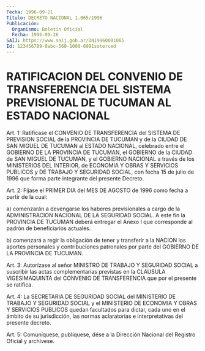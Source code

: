 ```yaml
---
Fecha: 1996-09-21
Título: DECRETO NACIONAL 1.065/1996
Publicación:
  Organismo: Boletín Oficial
  Fecha: 1996-09-26
SAIJ: https://www.saij.gob.ar/DN19960001065
Id: 123456789-0abc-560-1000-6991soterced
---
```

# RATIFICACION DEL CONVENIO DE TRANSFERENCIA DEL SISTEMA PREVISIONAL DE TUCUMAN AL ESTADO NACIONAL

<a id="1"></a>
Art. 1: Ratifícase el CONVENIO DE TRANSFERENCIA del SISTEMA DE PREVISION SOCIAL de la PROVINCIA DE TUCUMAN y  de  la CIUDAD DE SAN MIGUEL DE TUCUMAN al ESTADO NACIONAL, celebrado entre  el  GOBIERNO DE LA PROVINCIA DE TUCUMAN, el GOBIERNO de la CIUDAD de SAN  MIGUEL DE TUCUMAN, y el GOBIERNO NACIONAL a través de los MINISTERIOS  DEL INTERIOR,  de  ECONOMIA Y OBRAS Y SERVICIOS PUBLICOS y DE TRABAJO Y SEGURIDAD SOCIAL,  con  fecha  15  de julio de 1996 que forma parte integrante del presente Decreto.

<a id="2"></a>
Art. 2: Fíjase el PRIMER DIA del MES  DE AGOSTO de 1996 como fecha a partir de la cual:

a) comenzarán a devengarse los haberes previsionales  a cargo de la ADMINISTRACION  NACIONAL  DE  LA  SEGURIDAD SOCIAL. A este  fin  la PROVINCIA DE TUCUMAN deberá entregar  el Anexo I que corresponde al padrón de beneficiarios actuales.

b)  comenzará  a regir la obligación de tener  y  transferir  a  la NACION los aportes personales y contribuciones patronales por parte del GOBIERNO DE LA PROVINCIA DE TUCUMAN.

<a id="3"></a>
Art. 3: Autorízase al señor MINISTRO DE TRABAJO Y SEGURIDAD SOCIAL a suscribir las  actas  complementarias  previstas  en  la CLAUSULA VIGESIMAQUINTA del CONVENIO DE TRANSFERENCIA que por el presente se ratifica.

<a id="4"></a>
Art.  4:  La  SECRETARIA  DE  SEGURIDAD SOCIAL del MINISTERIO  DE TRABAJO Y SEGURIDAD SOCIAL y el MINISTERIO  DE  ECONOMIA  Y OBRAS Y SERVICIOS  PUBLICOS quedan facultados para dictar, cada uno  en  el ámbito de su jurisdicción, las normas aclaratorias e interpretativas del presente decreto.

<a id="5"></a>
Art. 5: Comuníquese,  publíquese, dése a la Dirección Nacional del Registro Oficial y archívese.